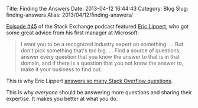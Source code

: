 Title: Finding the Answers
Date: 2013-04-12 16:44:43
Category: Blog
Slug: finding-answers
Alias: 2013/04/12/finding-answers/


[Episode #45](http://blog.stackoverflow.com/2013/03/podcast-45-keeping-it-sharp/) of the Stack&nbsp;Exchange podcast featured [Eric&nbsp;Lippert](http://ericlippert.com), who got some great advice from his first manager at Microsoft:

> I want you to be a recognized industry expert on something. ... But don't pick something that's too big. ... Find a source of questions, answer every question that you know the answer to that is in that domain, and if there is a question that you not know the answer to, make it your business to find out.

This is why Eric Lippert [answers so many Stack Overflow questions](http://stackoverflow.com/users/88656/eric-lippert). 

This is why *everyone* should be answering more questions and sharing their expertise. It makes you better at what you do.


